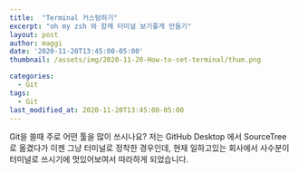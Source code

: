 ```yaml
---
title:  "Terminal 커스텀하기"
excerpt: "oh my zsh 와 함께 터미널 보기좋게 만들기"
layout: post
author: maggi
date: '2020-11-20T13:45:00-05:00'
thumbnail: /assets/img/2020-11-20-How-to-set-terminal/thum.png

categories:
  - Git
tags:
  - Git
last_modified_at: 2020-11-20T13:45:00-05:00
---
```


Git을 쓸때 주로 어떤 툴을 많이 쓰시나요?
저는 GitHub Desktop 에서 SourceTree 로 옮겼다가 이젠 그냥 터미널로 정착한 경우인데,
현재 일하고있는 회사에서 사수분이 터미널로 쓰시기에 멋있어보여서 따라하게 되었습니다.


